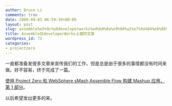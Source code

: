 ```yaml
---
author: Bruce Li
comments: true
date: 2008-09-03 06:59:39+00:00
layout: post
slug: assemble%e5%9c%a8developerworks%e4%b8%8a%e9%9d%a2%e7%9a%84%e6%96%87%e7%ab%a0
title: Assemble在developerWorks上面的文章
wordpress_id: 73
categories:
- projectzero
---
```


一直都准备发很多文章来宣传我们的工作，但是总是由于很多的事情都没有时间来做。好不容易，终于完成了一篇。

[使用 Project Zero 和 WebSphere sMash Assemble Flow 构建 Mashup 应用，第 1 部分](http://www.ibm.com/developerworks/cn/web/wa-lo-pz-assembleflow1/)。

以后希望发出更多的来。
